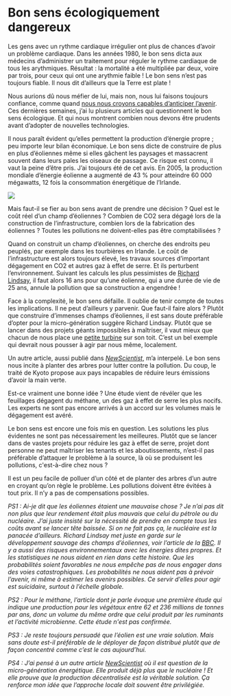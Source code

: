 # Bon sens écologiquement dangereux

Les gens avec un rythme cardiaque irrégulier ont plus de chances d’avoir un problème cardiaque. Dans les années 1980, le bon sens dicta aux médecins d’administrer un traitement pour réguler le rythme cardiaque de tous les arythmiques. Résultat : la mortalité a été multipliée par deux, voire par trois, pour ceux qui ont une arythmie faible ! Le bon sens n’est pas toujours fiable. Il nous dit d’ailleurs que la Terre est plate !

Nous aurions dû nous méfier de lui, mais non, nous lui faisons toujours confiance, comme quand [nous nous croyons capables d’anticiper l’avenir](/2006/07/19/l%e2%80%99irresponsabilite-des-politiques-bis/). Ces dernières semaines, j’ai lu plusieurs articles qui questionnent le bon sens écologique. Et qui nous montrent combien nous devons être prudents avant d’adopter de nouvelles technologies.

Il nous paraît évident qu’elles permettent la production d’énergie propre ; peu importe leur bilan économique. Le bon sens dicte de construire de plus en plus d’éoliennes même si elles gâchent les paysages et massacrent souvent dans leurs pales les oiseaux de passage. Ce risque est connu, il vaut la peine d’être pris. J’ai toujours été de cet avis. En 2005, la production mondiale d’énergie éolienne a augmenté de 43 % pour atteindre 60 000 mégawatts, 12 fois la consommation énergétique de l’Irlande.

![](https://tcrouzet.com/images_tc/eol.jpg)

Mais faut-il se fier au bon sens avant de prendre une décision ? Quel est le coût réel d’un champ d’éoliennes ? Combien de CO2 sera dégagé lors de la construction de l’infrastructure, combien lors de la fabrication des éoliennes ? Toutes les pollutions ne doivent-elles pas être comptabilisées ?

Quand on construit un champ d’éoliennes, on cherche des endroits peu peuplés, par exemple dans les tourbières en Irlande. Le coût de l’infrastructure est alors toujours élevé, les travaux sources d’important dégagement en CO2 et autres gaz à effet de serre. Et ils perturbent l’environnement. Suivant les calculs les plus pessimistes de [Richard Lindsay](http://www.savewesternny.org/news/The_hidden_cost_of_wind_turbines.html), il faut alors 16 ans pour qu’une éolienne, qui a une durée de vie de 25 ans, annule la pollution que sa construction a engendrée !

Face à la complexité, le bon sens défaille. Il oublie de tenir compte de toutes les implications. Il ne peut d’ailleurs y parvenir. Que faut-il faire alors ? Plutôt que construire d’immenses champs d’éoliennes, il est sans doute préférable d’opter pour la micro-génération suggère Richard Lindsay. Plutôt que se lancer dans des projets géants impossibles à maîtriser, il vaut mieux que chacun de nous place une [petite turbine](http://news.com.com/Micro+wind+turbines+are+coming+to+town/2100-11398_3-6037539.html) sur son toit. C’est un bel exemple qui devrait nous pousser à agir par nous même, localement.

Un autre article, aussi publié dans [*NewScientist*](http://www.newscientist.com/article/mg19125604.100.html), m’a interpelé. Le bon sens nous incite à planter des arbres pour lutter contre la pollution. Du coup, le traité de Kyoto propose aux pays incapables de réduire leurs émissions d’avoir la main verte.

Est-ce vraiment une bonne idée ? Une étude vient de révéler que les feuillages dégagent du méthane, un des gaz à effet de serre les plus nocifs. Les experts ne sont pas encore arrivés à un accord sur les volumes mais le dégagement est avéré.

Le bon sens est encore une fois mis en question. Les solutions les plus évidentes ne sont pas nécessairement les meilleures. Plutôt que se lancer dans de vastes projets pour réduire les gaz à effet de serre, projet dont personne ne peut maîtriser les tenants et les aboutissements, n’est-il pas préférable d’attaquer le problème à la source, là où se produisent les pollutions, c'est-à-dire chez nous ?

Il est un peu facile de polluer d’un côté et de planter des arbres d’un autre en croyant qu’on règle le problème. Les pollutions doivent être évitées à tout prix. Il n’y a pas de compensations possibles.

*PS1 : Ai-je dit que les éoliennes étaient une mauvaise chose ? Je n’ai pas dit non plus que leur rendement était plus mauvais que celui du pétrole ou du nucléaire. J’ai juste insisté sur la nécessité de prendre en compte tous les coûts avant se lancer tête baissée. Si on ne fait pas ça, le nucléaire est la panacée d’ailleurs. Richard Lindsay met juste en garde sur le développement sauvage des champs d’éoliennes, voir l’article de la* [*BBC*](http://news.bbc.co.uk/1/hi/scotland/4557255.stm)*. Il y a aussi des risques environnementaux avec les énergies dites propres. Et les statistiques ne nous aident en rien dans cette histoire. Que les probabilités soient favorables ne nous empêche pas de nous engager dans des voies catastrophiques. Les probabilités ne nous aident pas à prévoir l’avenir, ni même à estimer les avenirs possibles. Ce servir d’elles pour agir est suicidaire, surtout à l’échelle globale.*

*PS2 : Pour le méthane, l’article dont je parle évoque une première étude qui indique une production pour les végétaux entre 62 et 236 millions de tonnes par ans, donc un volume du même ordre que celui produit par les ruminants et l’activité microbienne. Cette étude n'est pas confirmée.*

*PS3 : Je reste toujours persuadé que l’éolien est une vraie solution. Mais sans doute est-il préférable de le déployer de façon distribué plutôt que de façon concentré comme c’est le cas aujourd’hui.*

*PS4 : J’ai pensé à un autre article* [*NewScientist*](http://www.newscientisttech.com/channel/tech/mg18925351.400.html) *où il est question de la micro-génération énergétique. Elle produit déjà plus que le nucléaire ! Et elle prouve que la production décentralisée est la véritable solution. Ça renforce mon idée que l’approche locale doit souvent être privilégiée.*